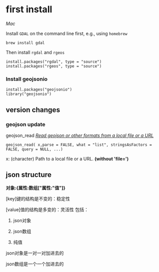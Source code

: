 
# first install 

*Mac*

Install `GDAL` on the command line first, e.g., using `homebrew`

```
brew install gdal
```

Then install `rgdal` and `rgeos`

```
install.packages("rgdal", type = "source")
install.packages("rgeos", type = "source")
```

### Install geojsonio

```
install.packages("geojsonio")
library("geojsonio")
```


## version changes

### geojson update

geojson_read   [*Read geojson or other formats from a local file or a URL*](https://cran.r-project.org/web/packages/geojsonio/geojsonio.pdf)

`geojson_read( x,parse = FALSE, what = "list", stringsAsFactors = FALSE, query = NULL, ...)` 

x: (character) Path to a local file or a URL. **(without 'file=')**



## json structure

**对象:{属性:数组["属性:"值"]}**

[key]键的结构是不变的：稳定性

[value]值的结构是多变的：灵活性 包括：

1. json对象

2. json数组

3. 纯值

json对象是一对一对加进去的

json数组是一个一个加进去的

